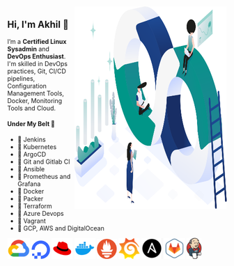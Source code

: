 <img align="right" src="img/design.svg" alt="background" width=350px height=465px/>

## Hi, I'm Akhil 🙌

I’m a **Certified Linux Sysadmin** and **DevOps Enthusiast**. I'm skilled in DevOps practices, Git, CI/CD pipelines, Configuration Management Tools, Docker, Monitoring Tools and Cloud.

#### Under My Belt 💪

- 🔺 Jenkins
- 🔺 Kubernetes
- 🔺 ArgoCD
- 🔺 Git and Gitlab CI
- 🔺 Ansible
- 🔺 Prometheus and Grafana
- 🔺 Docker
- 🔺 Packer
- 🔺 Terraform
- 🔺 Azure Devops
- 🔺 Vagrant
- 🔺 GCP, AWS and DigitalOcean

<div style="width:830px; height:120px; overflow:auto;">
		<div style="width: 500px; height: 90px;">
			<img align="bottom" src="img/gcp.png" alt="GCP" width=52px height=48px/>
            <img align="bottom" src="img/digitalocean.png" alt="DigitalOcean" width=42px height=42px/>
            <img align="bottom" src="img/redhat.png" alt="Redhat" width=48px height=48px/>
            <img align="bottom" src="img/docker.png" alt="docker" width=48px height=48px/>
            <img align="bottom" src="img/prometheus.png" alt="Prometheus" width=46px height=46px/>
            <img align="bottom" src="img/grafana.png" alt="grafana" width=48px height=48px/>
            <img align="bottom" src="img/ansible.png" alt="Ansible" width=48px height=48px/>
            <img align="bottom" src="img/gitlab.png" alt="GitLab" width=48px height=48px/>
            <img align="bottom" src="img/jenkins.png" alt="Jenkins" width=34px height=48px/>
		</div>
	</div>
